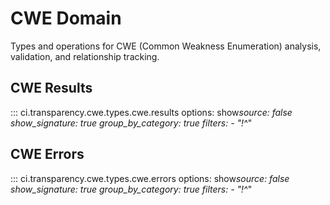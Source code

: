 # CWE Domain

Types and operations for CWE (Common Weakness Enumeration) analysis, validation, and relationship tracking.

## CWE Results

::: ci.transparency.cwe.types.cwe.results
options:
show*source: false
show_signature: true
group_by_category: true
filters: - "!^*"

## CWE Errors

::: ci.transparency.cwe.types.cwe.errors
options:
show*source: false
show_signature: true
group_by_category: true
filters: - "!^*"
